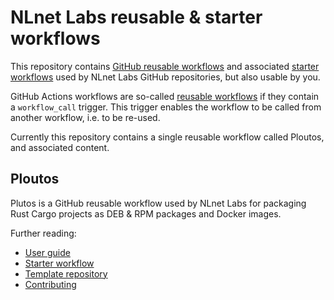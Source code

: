 # NLnet Labs reusable & starter workflows

This repository contains [GitHub reusable workflows](https://docs.github.com/en/actions/using-workflows/reusing-workflows) and associated [starter workflows](https://docs.github.com/en/actions/using-workflows/creating-starter-workflows-for-your-organization) used by NLnet Labs GitHub repositories, but also usable by you.

GitHub Actions workflows are so-called [reusable workflows](https://docs.github.com/en/actions/using-workflows/reusing-workflows) if they contain a `workflow_call` trigger. This trigger enables the workflow to be called from another workflow, i.e. to be re-used.

Currently this repository contains a single reusable workflow called Ploutos, and associated content.

## Ploutos

Plutos is a GitHub reusable workflow used by NLnet Labs for packaging Rust Cargo projects as DEB & RPM packages and Docker images.

Further reading:

  - [User guide](./pkg_workflow/README.md)
  - [Starter workflow](./pkg_workflow/starter_workflow.md)
  - [Template repository](./pkg_workflow/template_repository.md)
  - [Contributing](./pkg_workflow/develop/README.md)

